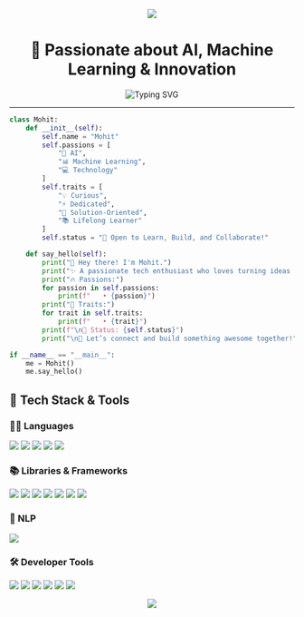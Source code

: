 <p align="center">
  <img src="https://capsule-render.vercel.app/api?type=waving&color=gradient&text=Hello!&height=100&section=header"/>
</p>

<h1 align="center">🚀 Passionate about AI, Machine Learning & Innovation</h1>

<p align="center">
  <img src="https://readme-typing-svg.demolab.com?font=Fira+Code&pause=1000&color=F76D6D&width=435&lines=Curious+Mind+%E2%9C%A8+Always+Learning;Tech+Enthusiast+%F0%9F%94%A5+Driven+by+Innovation;Let's+Connect+and+Create+Something+Awesome!+%F0%9F%92%AA" alt="Typing SVG" />
</p>

---
``` python
class Mohit:
    def __init__(self):
        self.name = "Mohit"
        self.passions = [
            "🤖 AI", 
            "📊 Machine Learning", 
            "💻 Technology"
        ]
        self.traits = [
            "💡 Curious", 
            "⚡ Dedicated", 
            "🎯 Solution-Oriented", 
            "📚 Lifelong Learner"
        ]
        self.status = "🚀 Open to Learn, Build, and Collaborate!"

    def say_hello(self):
        print("👋 Hey there! I'm Mohit.")
        print("✨ A passionate tech enthusiast who loves turning ideas into impactful solutions.")
        print("🔥 Passions:")
        for passion in self.passions:
            print(f"   • {passion}")
        print("🧬 Traits:")
        for trait in self.traits:
            print(f"   • {trait}")
        print(f"\n📣 Status: {self.status}")
        print("\n💬 Let’s connect and build something awesome together!")

if __name__ == "__main__":
    me = Mohit()
    me.say_hello()
```
## 🧰 Tech Stack & Tools

### 🧑‍💻 Languages  
<img src="https://img.shields.io/badge/Python-3670A0?style=for-the-badge&logo=python&logoColor=ffdd54"/>  <img src="https://img.shields.io/badge/Java-ED8B00?style=for-the-badge&logo=java&logoColor=white"/>  <img src="https://img.shields.io/badge/SQL-4479A1?style=for-the-badge&logo=postgresql&logoColor=white"/>  <img src="https://img.shields.io/badge/HTML5-E34F26?style=for-the-badge&logo=html5&logoColor=white"/>  <img src="https://img.shields.io/badge/CSS3-1572B6?style=for-the-badge&logo=css3&logoColor=white"/>

### 📚 Libraries & Frameworks  
<img src="https://img.shields.io/badge/Pandas-150458?style=for-the-badge&logo=pandas&logoColor=white"/>  <img src="https://img.shields.io/badge/NumPy-013243?style=for-the-badge&logo=numpy&logoColor=white"/>  <img src="https://img.shields.io/badge/Matplotlib-11557C?style=for-the-badge&logo=matplotlib&logoColor=white"/>  <img src="https://img.shields.io/badge/Seaborn-3D3D3D?style=for-the-badge&logoColor=white"/>  <img src="https://img.shields.io/badge/Scikit--Learn-F7931E?style=for-the-badge&logo=scikit-learn&logoColor=white"/>  <img src="https://img.shields.io/badge/Flask-000000?style=for-the-badge&logo=flask&logoColor=white"/>  <img src="https://img.shields.io/badge/Streamlit-FF4B4B?style=for-the-badge&logo=streamlit&logoColor=white"/>

### 🧠 NLP  
<img src="https://img.shields.io/badge/NLP-TFIDF%20|%20Preprocessing%20|%20Sentiment%20Analysis-blue?style=for-the-badge"/>


### 🛠️ Developer Tools  
<img src="https://img.shields.io/badge/Google%20Colab-F9AB00?style=for-the-badge&logo=googlecolab&logoColor=white"/>  <img src="https://img.shields.io/badge/VS%20Code-007ACC?style=for-the-badge&logo=visualstudiocode&logoColor=white"/>  <img src="https://img.shields.io/badge/PyCharm-000000?style=for-the-badge&logo=pycharm&logoColor=white"/>  <img src="https://img.shields.io/badge/IntelliJ%20IDEA-000000?style=for-the-badge&logo=intellijidea&logoColor=white"/>  <img src="https://img.shields.io/badge/Eclipse-2C2255?style=for-the-badge&logo=eclipseide&logoColor=white"/>  <img src="https://img.shields.io/badge/GitHub-100000?style=for-the-badge&logo=github&logoColor=white"/>

<p align="center">
  <img src="https://capsule-render.vercel.app/api?type=waving&color=gradient&height=100&section=footer"/>
</p>

